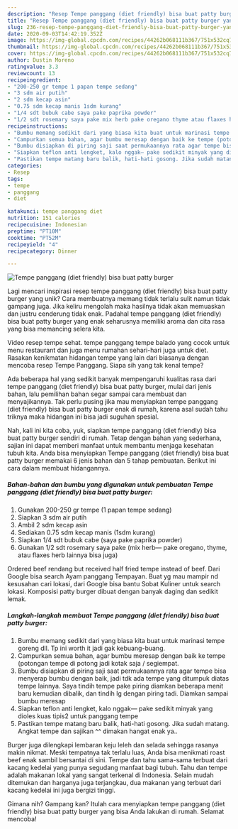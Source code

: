 ```yaml
---
description: "Resep Tempe panggang (diet friendly) bisa buat patty burger yang Enak"
title: "Resep Tempe panggang (diet friendly) bisa buat patty burger yang Enak"
slug: 236-resep-tempe-panggang-diet-friendly-bisa-buat-patty-burger-yang-enak
date: 2020-09-03T14:42:19.352Z
image: https://img-global.cpcdn.com/recipes/44262b068111b367/751x532cq70/tempe-panggang-diet-friendly-bisa-buat-patty-burger-foto-resep-utama.jpg
thumbnail: https://img-global.cpcdn.com/recipes/44262b068111b367/751x532cq70/tempe-panggang-diet-friendly-bisa-buat-patty-burger-foto-resep-utama.jpg
cover: https://img-global.cpcdn.com/recipes/44262b068111b367/751x532cq70/tempe-panggang-diet-friendly-bisa-buat-patty-burger-foto-resep-utama.jpg
author: Dustin Moreno
ratingvalue: 3.3
reviewcount: 13
recipeingredient:
- "200-250 gr tempe 1 papan tempe sedang"
- "3 sdm air putih"
- "2 sdm kecap asin"
- "0.75 sdm kecap manis 1sdm kurang"
- "1/4 sdt bubuk cabe saya pake paprika powder"
- "1/2 sdt rosemary saya pake mix herb pake oregano thyme atau flaxes herb lainnya bisa juga"
recipeinstructions:
- "Bumbu memang sedikit dari yang biasa kita buat untuk marinasi tempe goreng dll. Tp ini worth it jadi gak kebuang-buang."
- "Campurkan semua bahan, agar bumbu meresap dengan baik ke tempe (potongan tempe di potong jadi kotak saja / segiempat."
- "Bumbu disiapkan di piring saji saat permukaannya rata agar tempe bisa menyerap bumbu dengan baik, jadi tdk ada tempe yang ditumpuk diatas tempe lainnya. Saya tindih tempe pake piring diamkan beberapa menit baru kemudian dibalik, dan tindih lg dengan piring tadi. Diamkan sampai bumbu meresap"
- "Siapkan teflon anti lengket, kalo nggak— pake sedikit minyak yang dioles kuas tipis2 untuk panggang tempe"
- "Pastikan tempe matang baru balik, hati-hati gosong. Jika sudah matang. Angkat tempe dan sajikan ^^ dimakan hangat enak ya.."
categories:
- Resep
tags:
- tempe
- panggang
- diet

katakunci: tempe panggang diet 
nutrition: 151 calories
recipecuisine: Indonesian
preptime: "PT10M"
cooktime: "PT52M"
recipeyield: "4"
recipecategory: Dinner

---
```



![Tempe panggang (diet friendly) bisa buat patty burger](https://img-global.cpcdn.com/recipes/44262b068111b367/751x532cq70/tempe-panggang-diet-friendly-bisa-buat-patty-burger-foto-resep-utama.jpg)

Lagi mencari inspirasi resep tempe panggang (diet friendly) bisa buat patty burger yang unik? Cara membuatnya memang tidak terlalu sulit namun tidak gampang juga. Jika keliru mengolah maka hasilnya tidak akan memuaskan dan justru cenderung tidak enak. Padahal tempe panggang (diet friendly) bisa buat patty burger yang enak seharusnya memiliki aroma dan cita rasa yang bisa memancing selera kita.

Video resep tempe sehat. tempe panggang tempe balado yang cocok untuk menu restaurant dan juga menu rumahan sehari-hari juga untuk diet. Rasakan kenikmatan hidangan tempe yang lain dari biasanya dengan mencoba resep Tempe Panggang. Siapa sih yang tak kenal tempe?

Ada beberapa hal yang sedikit banyak mempengaruhi kualitas rasa dari tempe panggang (diet friendly) bisa buat patty burger, mulai dari jenis bahan, lalu pemilihan bahan segar sampai cara membuat dan menyajikannya. Tak perlu pusing jika mau menyiapkan tempe panggang (diet friendly) bisa buat patty burger enak di rumah, karena asal sudah tahu triknya maka hidangan ini bisa jadi suguhan spesial.


Nah, kali ini kita coba, yuk, siapkan tempe panggang (diet friendly) bisa buat patty burger sendiri di rumah. Tetap dengan bahan yang sederhana, sajian ini dapat memberi manfaat untuk membantu menjaga kesehatan tubuh kita. Anda bisa menyiapkan Tempe panggang (diet friendly) bisa buat patty burger memakai 6 jenis bahan dan 5 tahap pembuatan. Berikut ini cara dalam membuat hidangannya.

<!--inarticleads1-->

##### Bahan-bahan dan bumbu yang digunakan untuk pembuatan Tempe panggang (diet friendly) bisa buat patty burger:

1. Gunakan 200-250 gr tempe (1 papan tempe sedang)
1. Siapkan 3 sdm air putih
1. Ambil 2 sdm kecap asin
1. Sediakan 0.75 sdm kecap manis (1sdm kurang)
1. Siapkan 1/4 sdt bubuk cabe (saya pake paprika powder)
1. Gunakan 1/2 sdt rosemary saya pake (mix herb— pake oregano, thyme, atau flaxes herb lainnya bisa juga)


Ordered beef rendang but received half fried tempe instead of beef. Dari Google bisa search Ayam panggang Tempayan. Buat yg mau mampir nd kesusahan cari lokasi, dari Google bisa bantu Sobat Kuliner untuk search lokasi. Komposisi patty burger dibuat dengan banyak daging dan sedikit lemak. 

<!--inarticleads2-->

##### Langkah-langkah membuat Tempe panggang (diet friendly) bisa buat patty burger:

1. Bumbu memang sedikit dari yang biasa kita buat untuk marinasi tempe goreng dll. Tp ini worth it jadi gak kebuang-buang.
1. Campurkan semua bahan, agar bumbu meresap dengan baik ke tempe (potongan tempe di potong jadi kotak saja / segiempat.
1. Bumbu disiapkan di piring saji saat permukaannya rata agar tempe bisa menyerap bumbu dengan baik, jadi tdk ada tempe yang ditumpuk diatas tempe lainnya. Saya tindih tempe pake piring diamkan beberapa menit baru kemudian dibalik, dan tindih lg dengan piring tadi. Diamkan sampai bumbu meresap
1. Siapkan teflon anti lengket, kalo nggak— pake sedikit minyak yang dioles kuas tipis2 untuk panggang tempe
1. Pastikan tempe matang baru balik, hati-hati gosong. Jika sudah matang. Angkat tempe dan sajikan ^^ dimakan hangat enak ya..


Burger juga dilengkapi lembaran keju leleh dan selada sehingga rasanya makin nikmat. Meski tempatnya tak terlalu luas, Anda bisa menikmati roast beef enak sambil bersantai di sini. Tempe dan tahu sama-sama terbuat dari kacang kedelai yang punya segudang manfaat bagi tubuh. Tahu dan tempe adalah makanan lokal yang sangat terkenal di Indonesia. Selain mudah ditemukan dan harganya juga terjangkau, dua makanan yang terbuat dari kacang kedelai ini juga bergizi tinggi. 

Gimana nih? Gampang kan? Itulah cara menyiapkan tempe panggang (diet friendly) bisa buat patty burger yang bisa Anda lakukan di rumah. Selamat mencoba!
